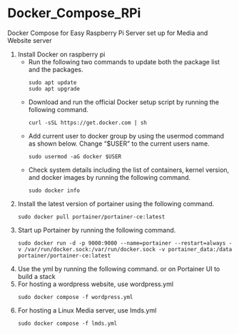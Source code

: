 # Docker_Compose_RPi
Docker Compose for Easy Raspberry Pi Server set up for Media and Website server
 1. Install Docker on raspberry pi
	 * Run the following two commands to update both the package list and the packages.
		```
		sudo apt update
		sudo apt upgrade
		```
	* Download and run the official Docker setup script by running the following command.
	    ```
		curl -sSL https://get.docker.com | sh
		```
	* Add current user to docker group by using the usermod command as shown below. Change “$USER” to the current users name.
	    ```
		sudo usermod -aG docker $USER
		```		
	* Check system details including the list of containers, kernel version, and docker images by running the following command.
	    ```
		sudo docker info
		```
 2. Install the latest version of portainer using the following command.
	```
	sudo docker pull portainer/portainer-ce:latest
	```
 3. Start up Portainer by running the following command.
	```
	sudo docker run -d -p 9000:9000 --name=portainer --restart=always -v /var/run/docker.sock:/var/run/docker.sock -v portainer_data:/data portainer/portainer-ce:latest
	```
 4. Use the yml by running the following command. or on Portainer UI to build a stack
 5. For hosting a wordpress website, use wordpress.yml
	```
	sudo docker compose -f wordpress.yml 
	```
 6. For hosting a Linux Media server, use lmds.yml
	```
	sudo docker compose -f lmds.yml
	```
